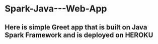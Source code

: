 # Spark-Java---Web-App

## Here is simple Greet app that is built on Java Spark Framework and is deployed on HEROKU
